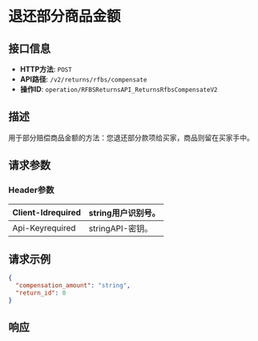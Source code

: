 # 退还部分商品金额

## 接口信息

- **HTTP方法**: `POST`
- **API路径**: `/v2/returns/rfbs/compensate`
- **操作ID**: `operation/RFBSReturnsAPI_ReturnsRfbsCompensateV2`

## 描述

用于部分赔偿商品金额的方法：您退还部分款项给买家，商品则留在买家手中。

## 请求参数

### Header参数

| Client-Idrequired | string用户识别号。 |
|---|---|
| Api-Keyrequired | stringAPI-密钥。 |

## 请求示例

```json
{
  "compensation_amount": "string",
  "return_id": 0
}
```

## 响应
